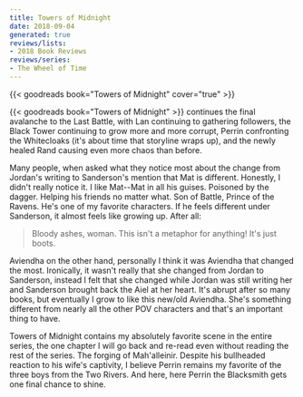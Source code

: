```yaml
---
title: Towers of Midnight
date: 2018-09-04
generated: true
reviews/lists:
- 2018 Book Reviews
reviews/series:
- The Wheel of Time
---
```

{{< goodreads book="Towers of Midnight" cover="true" >}}

{{< goodreads book="Towers of Midnight" >}} continues the final avalanche to the Last Battle, with Lan continuing to gathering followers, the Black Tower continuing to grow more and more corrupt, Perrin confronting the Whitecloaks (it's about time that storyline wraps up), and the newly healed Rand causing even more chaos than before.  

Many people, when asked what they notice most about the change from Jordan's writing to Sanderson's mention that Mat is different. Honestly, I didn't really notice it. I like Mat--Mat in all his guises. Poisoned by the dagger. Helping his friends no matter what. Son of Battle, Prince of the Ravens. He's one of my favorite characters. If he feels different under Sanderson, it almost feels like growing up. After all:  

<!--more-->

> Bloody ashes, woman. This isn't a metaphor for anything! It's just boots.

Aviendha on the other hand, personally I think it was Aviendha that changed the most. Ironically, it wasn't really that she changed from Jordan to Sanderson, instead I felt that she changed while Jordan was still writing her and Sanderson brought back the Aiel at her heart. It's abrupt after so many books, but eventually I grow to like this new/old Aviendha. She's something different from nearly all the other POV characters and that's an important thing to have.  

Towers of Midnight contains my absolutely favorite scene in the entire series, the one chapter I will go back and re-read even without reading the rest of the series. The forging of Mah'alleinir. Despite his bullheaded reaction to his wife's captivity, I believe Perrin remains my favorite of the three boys from the Two Rivers. And here, here Perrin the Blacksmith gets one final chance to shine.


